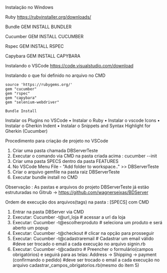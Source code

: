 Instalaçäo no Windows 

Ruby
	https://rubyinstaller.org/downloads/

Bundle
	GEM INSTALL BUNDLER

Cucumber
	GEM INSTALL CUCUMBER

Rspec
	GEM INSTALL RSPEC

Capybara
	GEM INSTALL CAPYBARA

Instalando o VSCode
	https://code.visualstudio.com/download


Instalando o que foi definido no arquivo no CMD

	source 'https://rubygems.org/'
	gem "cucumber"
	gem "rspec"
	gem "capybara"
	gem "selenium-webdriver"
	
	Bundle Install
	


Instalar os Plugins no VSCode
• Instalar o Ruby
• Instalar o vscode Icons
• Instalar o Gherkin Indent
• Instalar o Snippets and Syntax Highlight for Gherkin (Cucumber)


Procedimento para criaçäo de projeto no VSCode

1. Criar uma pasta chamada DBServerTeste
2. Executar o comando via CMD na pasta criada acima : cucumber --init
3. Criar uma pasta SPECS dentro da pasta FEATURES
4. No VSCode Menu File - "Add folder to workspace.." >> DBServerTeste
5. Criar o arquivo gemfile na  pasta raiz DBServerTeste
6. Executar bundle install no CMD

Observação : As pastas e arquivos do projeto DBServerTeste já estäo estruturadas no Gitrub
-> https://github.com/wagnerseixas/BDServer

Ordem de execuçäo dos arquivos(tags) na pasta : [SPECS] com CMD
1. Entrar na pasta DBServer via CMD
2. Executar: Cucumber -t@url_loja # acessar a url da loja
3. Executar: Cucumber -t@escolherproduto # seleciona um produto e será aberto um popup 
4. Executar: Cucumber -t@checkout # clicar na opçäo para prosseguir 
5. Executar: Cucumber -t@cadastraremail # Cadastrar um email válido
	#deve ser trocado o email a cada execuçäo no arquivo signin.rb
6. Executar: Cucumber -t@cadastro # Preencher o formulário(campos obrigatórios) e seguirá para as telas: Address -> Shipping -> payment (confirmando o pedido)
	#deve ser trocado o email a cada execuçäo no arquivo cadastrar_campos_obrigatorios.rb(mesmo do item 5)






